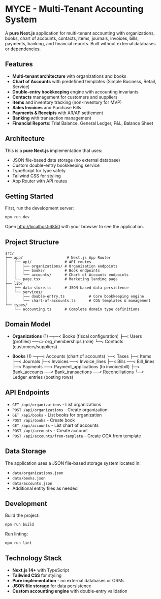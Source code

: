 # MYCE - Multi-Tenant Accounting System

A **pure Next.js** application for multi-tenant accounting with organizations, books, chart of accounts, contacts, items, journals, invoices, bills, payments, banking, and financial reports. Built without external databases or dependencies.

## Features

- **Multi-tenant architecture** with organizations and books
- **Chart of Accounts** with predefined templates (Simple Business, Retail, Service)
- **Double-entry bookkeeping** engine with accounting invariants
- **Contacts** management for customers and suppliers
- **Items** and inventory tracking (non-inventory for MVP)
- **Sales Invoices** and Purchase Bills
- **Payments & Receipts** with AR/AP settlement
- **Banking** with transaction management
- **Financial Reports**: Trial Balance, General Ledger, P&L, Balance Sheet

## Architecture

This is a **pure Next.js** implementation that uses:
- JSON file-based data storage (no external database)
- Custom double-entry bookkeeping service
- TypeScript for type safety
- Tailwind CSS for styling
- App Router with API routes

## Getting Started

First, run the development server:

```bash
npm run dev
```

Open [http://localhost:6850](http://localhost:6850) with your browser to see the application.

## Project Structure

```
src/
├── app/                    # Next.js App Router
│   ├── api/               # API routes
│   │   ├── organizations/ # Organization endpoints
│   │   ├── books/         # Book endpoints
│   │   └── accounts/      # Chart of Accounts endpoints
│   └── page.tsx           # Marketing landing page
├── lib/
│   ├── data-store.ts      # JSON-based data persistence
│   └── services/
│       ├── double-entry.ts           # Core bookkeeping engine
│       └── chart-of-accounts.ts      # COA templates & management
└── types/
    └── accounting.ts      # Complete domain type definitions
```

## Domain Model

- **Organizations** (1) ─┬─< Books (fiscal configuration)
                         ├─< Users (profiles) ──<> org_memberships (role)
                         └─< Contacts (customers/suppliers)

- **Books** (1) ─┬─< Accounts (chart of accounts)
                 ├─< Taxes
                 ├─< Items
                 ├─< Journals
                 ├─< Invoices ──< Invoice_lines
                 ├─< Bills ──< Bill_lines
                 ├─< Payments ──< Payment_applications (to invoice/bill)
                 ├─< Bank_accounts ──< Bank_transactions ──< Reconciliations
                 └─< Ledger_entries (posting rows)

## API Endpoints

- `GET /api/organizations` - List organizations
- `POST /api/organizations` - Create organization
- `GET /api/books` - List books for organization
- `POST /api/books` - Create book
- `GET /api/accounts` - List chart of accounts
- `POST /api/accounts` - Create account
- `POST /api/accounts/from-template` - Create COA from template

## Data Storage

The application uses a JSON file-based storage system located in:
- `data/organizations.json`
- `data/books.json`
- `data/accounts.json`
- Additional entity files as needed

## Development

Build the project:
```bash
npm run build
```

Run linting:
```bash
npm run lint
```

## Technology Stack

- **Next.js 14+** with TypeScript
- **Tailwind CSS** for styling
- **Pure implementation** - no external databases or ORMs
- **JSON file storage** for data persistence
- **Custom accounting engine** with double-entry validation
